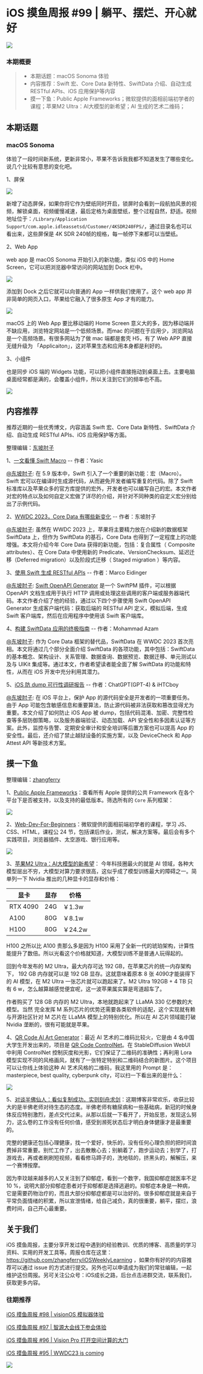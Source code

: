 # iOS 摸鱼周报 #99 | 躺平、摆烂、开心就好

![](https://cdn.zhangferry.com/Images/moyu_weekly_cover.jpeg)

### 本期概要

> * 本期话题：macOS Sonoma 体验
> * 内容推荐：Swift 宏、Core Data 新特性、SwiftData 介绍、自动生成 RESTful APIs、iOS 应用保护等内容
> * 摸一下鱼：Public Apple Frameworks；微软提供的面相前端初学者的课程；苹果M2 Ultra：AI大模型的新希望；AI 生成的艺术二维码；

## 本期话题

### macOS Sonoma 

体验了一段时间新系统，更新非常小，苹果不告诉我我都不知道发生了哪些变化。说几个比较有意思的变化吧。

1、屏保

![](https://cdn.zhangferry.com/Images/202307042343315.png)

新增了动态屏保，如果你将它作为壁纸同时开启，锁屏时会看到一段航拍风景的视频，解锁桌面，视频缓慢减速，最后定格为桌面壁纸，整个过程自然，舒适。视频地址位于：`/Library/Application Support/com.apple.idleassetsd/Customer/4KSDR240FPS/`，通过目录名也可以看出来，这些屏保是 4K SDR  240帧的规格，每一帧停下来都可以当壁纸。

2、Web App

web app 是 macOS Sonoma 开始引入的新功能，类似 iOS 中的 Home Screen，它可以把浏览器中常访问的网站加到 Dock 栏中。

![](https://cdn.zhangferry.com/Images/202307042317428.png)

添加到 Dock 之后它就可以向普通的 App 一样供我们使用了。这个 web app 并非简单的网页入口，苹果给它融入了很多原生 App 才有的能力。

![](https://cdn.zhangferry.com/Images/202307042324626.png)

macOS 上的 Web App 要比移动端的 Home Screen 意义大的多，因为移动端并不缺应用，浏览特定网站是一个低频场景。而mac 的问题在于应用少，浏览网站是一个高频场景。有很多网站为了做 mac 端都是套壳 H5，有了 Web APP 直接无缝升级为 「Applicaiton」，这对苹果生态和应用本身都是利好的。

3、小组件

也是同步 iOS 端的 Widgets 功能，可以把小组件直接拖动到桌面上去。主要电脑桌面经常都是满的，会覆盖小组件，所以关注到它们的频率也不高。

![](https://cdn.zhangferry.com/Images/202307060855894.png)

## 内容推荐

推荐近期的一些优秀博文，内容涵盖 Swift 宏、Core Data 新特性、SwiftData 介绍、自动生成 RESTful APIs、iOS 应用保护等方面。

整理编辑：[东坡肘子](https://www.fatbobman.com/)

1、[一文看懂 Swift Macro](https://juejin.cn/post/7249888320166903867 "一文看懂 Swift Macro") -- 作者：Yasic

[@东坡肘子](https://www.fatbobman.com/): 在 5.9 版本中，Swift 引入了一个重要的新功能：宏（Macro）。Swift 宏可以在编译时生成源代码，从而避免开发者编写重复的代码。除了 Swift 标准库以及苹果众多的官方库提供的宏外，开发者也可以编写自己的宏。本文作者对宏的特点以及如何自定义宏做了详尽的介绍，并针对不同种类的自定义宏分别给出了示例代码。

2、[WWDC 2023，Core Data 有哪些新变化](https://www.fatbobman.com/posts/what's-new-in-core-data-in-wwdc23/ "WWDC 2023，Core Data 有哪些新变化") -- 作者：东坡肘子

[@东坡肘子](https://www.fatbobman.com/): 虽然在 WWDC 2023 上，苹果将主要精力放在介绍新的数据框架 SwiftData 上，但作为 SwiftData 的基石，Core Data 也得到了一定程度上的功能增强。本文将介绍今年 Core Data 获得的新功能，包括：复合属性（ Composite attributes）、在 Core Data 中使用新的 Predicate、VersionChecksum、延迟迁移（Deferred migration）以及阶段式迁移（ Staged migration ）等内容。

3、[使用 Swift 生成 RESTful APIs](https://blog.eidinger.info/generate-restful-apis-with-swift-in-2023 "使用 Swift 生成 RESTful APIs") -- 作者：Marco Eidinger

[@东坡肘子](https://www.fatbobman.com/): [Swift OpenAPI Generator](https://github.com/apple/swift-openapi-generator) 是一个 SwiftPM 插件，可以根据 OpenAPI 文档生成用于执行 HTTP 调用或处理这些调用的客户端或服务器端代码。本文作者介绍了他的经验，通过以下四个步骤使用 Swift OpenAPI Generator 生成客户端代码：获取后端的 RESTful API 定义，模拟后端，生成 Swift 客户端库，然后在应用程序中使用该 Swift 客户端库。

4、[构建 SwiftData 应用的终极指南](https://azamsharp.com/2023/07/04/the-ultimate-swift-data-guide.html "构建 SwiftData 应用的终极指南") -- 作者：Mohammad Azam

[@东坡肘子](https://www.fatbobman.com/): 作为 Core Data 框架的替代品，SwiftData 在 WWDC 2023 首次亮相。本文将通过几个部分全面介绍 SwiftData 的各项功能，其中包括：SwiftData 的基本概念、架构设计、关系管理、数据查询、数据预览、数据迁移、单元测试以及与 UIKit 集成等。通过本文，作者希望读者能全面了解 SwiftData 的功能和特性，从而在 iOS 开发中充分利用其潜力。

5、[iOS 防 dump 可行性调研报告](https://juejin.cn/post/7251501966592917563 "iOS 防 dump 可行性调研报告") -- 作者：ChatGPT(GPT-4) & iHTCboy

[@东坡肘子](https://www.fatbobman.com/): 在 iOS 平台上，保护 App 的源代码安全是开发者的一项重要任务。由于 App 可能包含敏感信息和重要算法，防止源代码被非法获取和篡改显得尤为重要。本文介绍了如何防止 iOS App 被 dump，包括代码混淆、加密、完整性检查等多层防御策略，以及服务器端验证、动态加载、API 安全性和多因素认证等方案。此外，监控与告警、定期安全审计和安全培训等后置方案也可以提高 App 的安全性。最后，还介绍了禁止越狱设备的实施方案，以及 DeviceCheck 和 App Attest API 等新技术方案。


## 摸一下鱼

整理编辑：[zhangferry](https://zhangferry.com)

1、[Public Apple Frameworks](https://marcoeidinger.github.io/appleframeworks/ "Public Apple Frameworks")：查看所有 Apple 提供的公共 Framework 在各个平台下是否被支持，以及支持的最低版本。筛选所有的 `Core` 系列框架：

![](https://cdn.zhangferry.com/Images/202307060905262.png) 

2、[Web-Dev-For-Beginners](https://microsoft.github.io/Web-Dev-For-Beginners/#/ "Web-Dev-For-Beginners")：微软提供的面相前端初学者的课程，学习 JS、CSS、HTML，课程公 24 节，包括课后作业，测试，解决方案等。最后会有多个实践项目，浏览器插件、太空游戏、银行应用等。

![](https://cdn.zhangferry.com/Images/202307062322477.png)

3、[苹果M2 Ultra：AI大模型的新希望](https://www.bilibili.com/video/BV1fh4y1M7DX/ "苹果M2 Ultra：AI大模型的新希望")： 今年科技圈最火的就是 AI 领域，各种大模型层出不穷，大模型对算力要求很高，这似乎成了模型训练最大的障碍之一。简单列一下 Nvidia 推出的几种显卡的显存和价格：

| 显卡     | 显存 | 价格    |
| -------- | ---- | ------- |
| RTX 4090 | 24G  | ￥1.3w  |
| A100     | 80G  | ￥8.1w  |
| H100     | 80G  | ￥24.2w |

H100 之所以比 A100 贵那么多是因为 H100 采用了全新一代的琥珀架构，计算性能提升了数倍。所以光看这个价格就知道，大模型训练不是普通人玩得起的。

回到今年发布的 M2 Ultra，最大内存可达 192 GB，在苹果芯片的统一内存架构下， 192 GB 内存就可以是 192 GB 显存。这就意味着原本 8 张 4090才能装得下的 AI 模型，在 M2 Ultra 一张芯片就可以跑起来了。M2 Ultra 192GB + 4 TB 只有 6 w，怎么越算越感觉便宜呢，这一波苹果属实算是弯道超车了。

作者购买了 128 GB 内存的 M2 Ultra，本地就跑起来了 LLaMA 330 亿参数的大模型。当然 完全发挥 M 系列芯片的优势还需要各类软件的适配，这个实现就有赖与开源社区针对 M 芯片在 LLaMA 模型上的特别优化。所以在 AI 芯片领域能打破 Nvidia 垄断的，很有可能就是苹果。

4、[QR Code AI Art Generator](https://huggingface.co/spaces/huggingface-projects/QR-code-AI-art-generator "QR Code AI Art Generator")：最近 AI 艺术的二维码比较火，它是由 4 名中国大学生开发出来的，项目是 [QR Code ControlNet](https://huggingface.co/ioclab/ioc-controlnet/tree/main/models "QR Code ControlNet")。在 StableDiffusion WebUI 中利用 ControlNet 控制灰度和光影，它们保证了二维码的准确性；再利用 Lora 模型实现不同的风格画风，就有了一张特定特别和二维码结合的新图片。这个项目可以让你线上体验这种 AI 艺术风格的二维码，我这里用的 Prompt 是：masterpiece, best quality, cyberpunk city，可以扫一下看出来的是什么：

![](https://cdn.zhangferry.com/Images/202307062236345.png)

5、[对谈半佛仙人：看似复制成功，实则刻舟求剑](https://www.xiaoyuzhoufm.com/episode/649c0aa1f5604aa55e1491c4 "对谈半佛仙人：看似复制成功，实则刻舟求剑")：这期博客非常欢乐，收获比较大的是半佛老师对待生态的态度。半佛老师有糖尿病和一些基础病，新冠的时候身体反应特别激烈，差点交代过来。从那以后就一下看开了，开始反思，发现这么努力，这么卷的工作没有任何价值，感受到濒死状态后才明白身体健康才是最重要的。

完整的健康还包括心理健康，找一个爱好，快乐的，没有任何心理负担的把时间浪费掉非常重要。别忙工作了，出去散散心去；别躺着了，跑步运动去；别学了，打游戏去，再或者刷刷短视频，看看修马蹄子的，洗地毯的，挤黑头的，解解压，来一个赛博按摩。

因为李玟越来越多的人又关注到了抑郁症，看到一个数字，我国抑郁症就医率不足 10 %，说明大部分抑郁症患者对于抑郁都是选择逃避的。抑郁症本身是一种病，它是需要药物治疗的，而且大部分抑郁症都是可以治好的。很多抑郁症就是来自于平常负面情绪的积累，所以宣泄情绪，给自己减负，真的很重要，躺平，摆烂，浪费时间，自己开心最重要。

## 关于我们

iOS 摸鱼周报，主要分享开发过程中遇到的经验教训、优质的博客、高质量的学习资料、实用的开发工具等。周报仓库在这里：https://github.com/zhangferry/iOSWeeklyLearning ，如果你有好的的内容推荐可以通过 issue 的方式进行提交。另外也可以申请成为我们的常驻编辑，一起维护这份周报。另可关注公众号：iOS成长之路，后台点击进群交流，联系我们，获取更多内容。

### 往期推荐

[iOS 摸鱼周报 #98 | visionOS 模拟器体验](https://mp.weixin.qq.com/s/PNEYW71BfkQ2Y3n7uRdxsQ)

[iOS 摸鱼周报 #97 | 智源大会线下参会体验](https://mp.weixin.qq.com/s/6HRxZXAJcTZKGZiNX2eBYQ)

[iOS 摸鱼周报 #96 | Vision Pro 打开空间计算的大门](https://mp.weixin.qq.com/s/BM3SucfO9yhQChIPbnuwrA)

[iOS 摸鱼周报 #95 | WWDC23 is coming](https://mp.weixin.qq.com/s/hi8Dy2H_iBFWeO0V_tQ5xw)

![](https://cdn.zhangferry.com/Images/WechatIMG384.jpeg)
